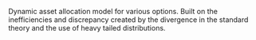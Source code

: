Dynamic asset allocation model for various options. Built on the inefficiencies and discrepancy created by the divergence in the standard theory and the use of heavy tailed distributions. 
